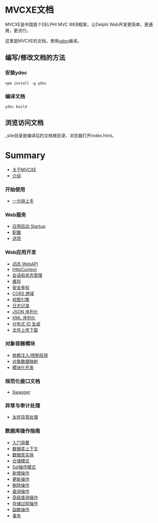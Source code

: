 # MVCXE文档

MVCXE是中国首个DELPHI MVC WEB框架，让Delphi Web开发更简单，更通用，更流行。

这里是MVCXE的文档，使用[ydoc](https://github.com/YMFE/ydoc)编译。

## 编写/修改文档的方法

### 安装ydoc
```
npm install -g ydoc
```

### 编译文档
```
ydoc build
```

## 浏览访问文档
_site目录是编译后的文档根目录，浏览器打开index.html。

# Summary

* [关于MVCXE](./docs/docs/index.md)
* [介绍](./docs/docs/intro.md#)

### 开始使用

* [一分钟上手](./docs/docs/installation.md)

### Web服务
* [应用启动 Startup](./docs/docs/appstartup.md)
* [配置](./docs/docs/configuration.md)
* [选项](./docs/docs/options.md)

### Web应用开发
* [动态 WebAPI](./docs/docs/dynamic-api-controller.md)
* [HttpContext](./docs/docs/httpcontext.md)
* [会话和状态管理](./docs/docs/sesssion-state.md)
* [缓存](./docs/docs/cache.md)
* [安全鉴权](./docs/docs/auth-control.md)
* [CORS 跨域](./docs/docs/cors.md)
* [视图引擎](./docs/docs/view-engine.md)
* [日志记录](./docs/docs/logging.md)
* [JSON 序列化](./docs/docs/json-serialization.md)
* [XML 序列化](./docs/docs/xml-serialization.md)
* [分布式 ID 生成](./docs/docs/idgenerator.md)
* [文件上传下载](./docs/docs/upload-download.md)

### 对象容器模块
* [依赖注入/控制反转](./docs/docs/dependency-injection.md)
* [对象数据映射](./docs/docs/object-mapper.md)
* [模块化开发](./docs/docs/module-dev.md)

### 规范化接口文档
* [Swagger](./docs/docs/specification-document.md)

### 异常与审计处理
* [友好异常处理](./docs/docs/friendly-exception.md)

### 数据库操作指南
* [入门简要](./docs/docs/dbcontext-start.md)
* [数据库上下文](./docs/docs/dbcontext.md)
* [数据库实体](./docs/docs/entity.md)
* [仓储模式](./docs/docs/dbcontext-repository.md)
* [Sql操作模式](./docs/docs/dbcontext-db.md)
* [新增操作](./docs/docs/dbcontext-add.md)
* [更新操作](./docs/docs/dbcontext-update.md)
* [删除操作](./docs/docs/dbcontext-delete.md)
* [查询操作](./docs/docs/dbcontext-query.md)
* [高级查询操作](./docs/docs/dbcontext-hight-query.md)
* [存储过程操作](./docs/docs/dbcontext-proc.md)
* [函数操作](./docs/docs/dbcontext-function.md)
* [事务](./docs/docs/tran.md)

